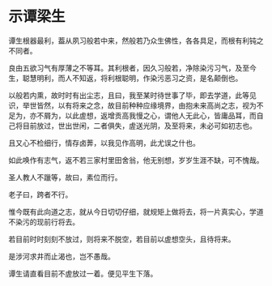# 示谭梁生

谭生根器最利，葢从夙习般若中来，然般若乃众生佛性，各各具足，而根有利钝之不同者。

良由五欲习气有厚薄之不等耳。其利根者，因久习般若，净除染污习气，及至今生，聪慧明利，而人不知返，将利根聪明，作染污恶习之资，是名颠倒也。

以般若内熏，故时时有出尘志，且曰，我至某时待世事了毕，即去学道，此等见识，举世皆然，以有将来之念，故目前种种应缘境界，由抱未来高尚之志，视为不足为，亦不屑为，以此虗想，返增贡高我慢之心，谓他人无此心，皆庸品耳，而自己将目前放过，世出世闲，二者俱失，虗送光阴，及至将来，未必可如初志也。

且又心不检细行，情存卤莾，以我见作高明，此尤误之什也。

如此唤作有志气，返不若三家村里田舍翁，他无别想，岁岁生涯不缺，可不愧哉。

圣人教人不躐等，故曰，素位而行。

老子曰，跨者不行。

惟今既有此向道之志，就从今日切切仔细，就规矩上做将去，将一片真实心，学道不染污的现前行将去。

若目前时时刻刻不放过，则将来不脱空，若目前以虗想空头，且待将来。

是涉河求井而止渴也，岂不愚哉。

谭生请直看目前不虗放过一着。便见平生下落。